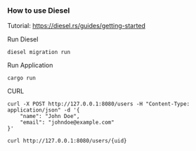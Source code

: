 ### How to use Diesel

Tutorial: https://diesel.rs/guides/getting-started

Run Diesel
```
diesel migration run
```

Run Application
```
cargo run
```


CURL
```
curl -X POST http://127.0.0.1:8080/users -H "Content-Type: application/json" -d '{
    "name": "John Doe",
    "email": "johndoe@example.com"
}'

curl http://127.0.0.1:8080/users/{uid}
```